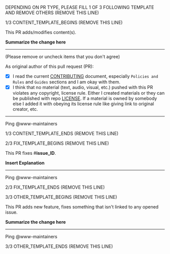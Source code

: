 DEPENDING ON PR TYPE, PLEASE FILL 1 OF 3 FOLLOWING TEMPLATE AND REMOVE OTHERS (REMOVE THIS LINE)

1/3 CONTENT_TEMPLATE_BEGINS (REMOVE THIS LINE)

This PR adds/modifies content(s).

**Summarize the change here**

---
(Please remove or uncheck items that you don't agree)

As original author of this pull request (PR):

* [x] I read the current [CONTRIBUTING](../../CONTRIBUTING.md) document,
especially `Policies and Rules` and `Guides` sections and I am okay with
them.
* [x] I think that no material (text, audio, visual, etc.) pushed with this PR
violates any copyright, license rule. Either I created materials or they can
be published with repo [LICENSE](../../LICENSE). If a material is owned by
somebody else I added it with obeying its license rule like giving link to
original creator, etc.

---

Ping @www-maintainers

1/3 CONTENT_TEMPLATE_ENDS (REMOVE THIS LINE)

2/3 FIX_TEMPLATE_BEGINS (REMOVE THIS LINE)

This PR fixes #**issue_ID**.

**Insert Explanation**

---

Ping @www-maintainers

2/3 FIX_TEMPLATE_ENDS (REMOVE THIS LINE)

3/3 OTHER_TEMPLATE_BEGINS (REMOVE THIS LINE)

This PR adds new feature, fixes something that isn't linked to any opened issue.

**Summarize the change here**

---

Ping @www-maintainers

3/3 OTHER_TEMPLATE_ENDS (REMOVE THIS LINE)
